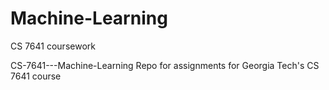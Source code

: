 # Machine-Learning
CS 7641 coursework

CS-7641---Machine-Learning
Repo for assignments for Georgia Tech's CS 7641 course
